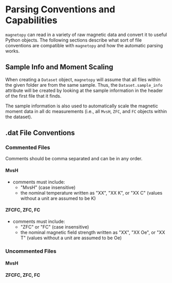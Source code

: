 # Parsing Conventions and Capabilities

`magnetopy` can read in a variety of raw magnetic data and convert it to useful Python objects. The following sections describe what sort of file conventions are compatible with `magnetopy` and how the automatic parsing works.

## Sample Info and Moment Scaling

When creating a `Dataset` object, `magnetopy` will assume that all files within the given folder are from the same sample. Thus, the `Dataset.sample_info` attribute will be created by looking at the sample information in the header of the first file that it finds.

The sample information is also used to automatically scale the magnetic moment data in all dc measurements (i.e., all `MvsH`, `ZFC`, and `FC` objects within the dataset).

## .dat File Conventions

### Commented Files

Comments should be comma separated and can be in any order.

#### MvsH

- comments must include:
  - "MvsH" (case insensitive)
  - the nominal temperature written as "XX", "XX K", or "XX C" (values without a unit are assumed to be K)

#### ZFCFC, ZFC, FC

- comments must include:
  - "ZFC" or "FC" (case insensitive)
  - the nominal magnetic field strength written as "XX", "XX Oe", or "XX T" (values without a unit are assumed to be Oe)

### Uncommented Files

#### MvsH

#### ZFCFC, ZFC, FC
